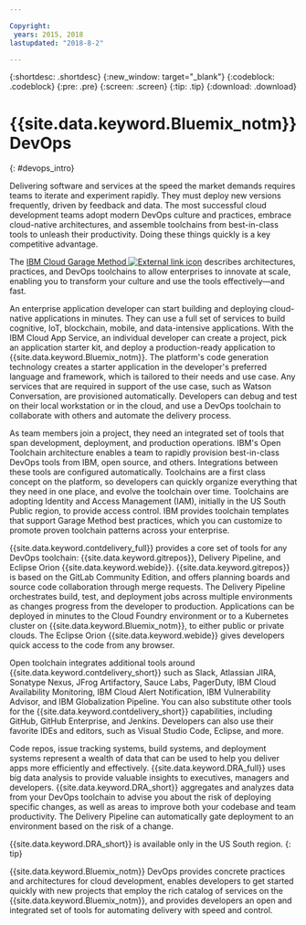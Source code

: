 ```yaml
---

Copyright:
 years: 2015, 2018
lastupdated: "2018-8-2"

---
```


{:shortdesc: .shortdesc}
{:new_window: target="_blank"}
{:codeblock: .codeblock}
{:pre: .pre}
{:screen: .screen}
{:tip: .tip}
{:download: .download}


# {{site.data.keyword.Bluemix_notm}} DevOps
{: #devops_intro}

Delivering software and services at the speed the market demands requires teams to iterate and experiment rapidly. They must deploy new versions frequently, driven by feedback and data. The most successful cloud development teams adopt modern DevOps culture and practices, embrace cloud-native architectures, and assemble toolchains from best-in-class tools to unleash their productivity. Doing these things quickly is a key competitive advantage.

The 
<a href="https://www.ibm.com/cloud/garage">IBM Cloud Garage Method <img src="../../icons/launch-glyph.svg" alt="External link icon"></a> 
describes architectures, practices, and DevOps toolchains to allow enterprises to innovate at scale, enabling you to transform your culture and use the tools effectively—and fast.

An enterprise application developer can start building and deploying cloud-native applications in minutes. They can use a full set of services to build cognitive, IoT, blockchain, mobile, and data-intensive applications. With the IBM Cloud App Service, an individual developer can create a project, pick an application starter kit, and deploy a production-ready application to {{site.data.keyword.Bluemix_notm}}. The platform's code generation technology creates a starter application in the developer's preferred language and framework, which is tailored to their needs and use case. Any services that are required in support of the use case, such as Watson Conversation, are provisioned automatically. Developers can debug and test on their local workstation or in the cloud, and use a DevOps toolchain to collaborate with others and automate the delivery process.

As team members join a project, they need an integrated set of tools that span development, deployment, and production operations. IBM's Open Toolchain architecture enables a team to rapidly provision best-in-class DevOps tools from IBM, open source, and others. Integrations between these tools are configured automatically. Toolchains are a first class concept on the platform, so developers can quickly organize everything that they need in one place, and evolve the toolchain over time. Toolchains are adopting Identity and Access Management (IAM), initially in the US South Public region, to provide access control. IBM provides toolchain templates that support Garage Method best practices, which you can customize to promote proven toolchain patterns across your enterprise.

{{site.data.keyword.contdelivery_full}} provides a core set of tools for any DevOps toolchain: {{site.data.keyword.gitrepos}}, Delivery Pipeline, and Eclipse Orion {{site.data.keyword.webide}}. {{site.data.keyword.gitrepos}} is based on the GitLab Community Edition, and offers planning boards and source code collaboration through merge requests. The Delivery Pipeline orchestrates build, test, and deployment jobs across multiple environments as changes progress from the developer to production. Applications can be deployed in minutes to the Cloud Foundry environment or to a Kubernetes cluster on {{site.data.keyword.Bluemix_notm}}, to either public or private clouds. The Eclipse Orion {{site.data.keyword.webide}} gives developers quick access to the code from any browser.

Open toolchain integrates additional tools around {{site.data.keyword.contdelivery_short}} such as Slack, Atlassian JIRA, Sonatype Nexus, JFrog Artifactory, Sauce Labs, PagerDuty, IBM Cloud Availability Monitoring, IBM Cloud Alert Notification, IBM Vulnerability Advisor, and IBM Globalization Pipeline. You can also substitute other tools for the {{site.data.keyword.contdelivery_short}} capabilities, including GitHub, GitHub Enterprise, and Jenkins. Developers can also use their favorite IDEs and editors, such as Visual Studio Code, Eclipse, and more.

Code repos, issue tracking systems, build systems, and deployment systems represent a wealth of data that can be used to help you deliver apps more efficiently and effectively. {{site.data.keyword.DRA_full}} uses big data analysis to provide valuable insights to executives, managers and developers. {{site.data.keyword.DRA_short}} aggregates and analyzes data from your DevOps toolchain to advise you about the risk of deploying specific changes, as well as areas to improve both your codebase and team productivity. The Delivery Pipeline can automatically gate deployment to an environment based on the risk of a change.

{{site.data.keyword.DRA_short}} is available only in the US South region.
{: tip}

{{site.data.keyword.Bluemix_notm}} DevOps provides concrete practices and architectures for cloud development, enables developers to get started quickly with new projects that employ the rich catalog of services on the {{site.data.keyword.Bluemix_notm}}, and provides developers an open and integrated set of tools for automating delivery with speed and control.
